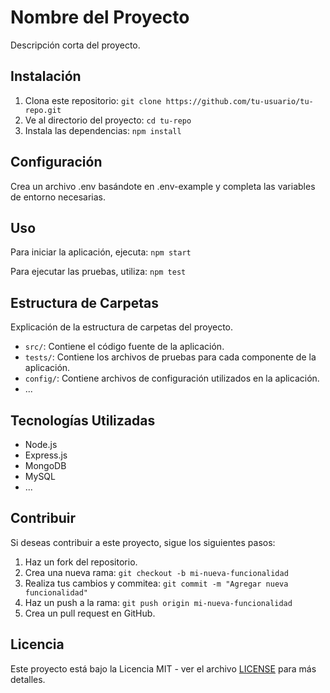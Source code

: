 # Nombre del Proyecto

Descripción corta del proyecto.

## Instalación

1. Clona este repositorio: `git clone https://github.com/tu-usuario/tu-repo.git`
2. Ve al directorio del proyecto: `cd tu-repo`
3. Instala las dependencias: `npm install`

## Configuración

Crea un archivo .env basándote en .env-example y completa las variables de entorno necesarias.

## Uso

Para iniciar la aplicación, ejecuta: `npm start`

Para ejecutar las pruebas, utiliza: `npm test`

## Estructura de Carpetas

Explicación de la estructura de carpetas del proyecto.

- `src/`: Contiene el código fuente de la aplicación.
- `tests/`: Contiene los archivos de pruebas para cada componente de la aplicación.
- `config/`: Contiene archivos de configuración utilizados en la aplicación.
- ...

## Tecnologías Utilizadas

- Node.js
- Express.js
- MongoDB
- MySQL
- ...

## Contribuir

Si deseas contribuir a este proyecto, sigue los siguientes pasos:

1. Haz un fork del repositorio.
2. Crea una nueva rama: `git checkout -b mi-nueva-funcionalidad`
3. Realiza tus cambios y commitea: `git commit -m "Agregar nueva funcionalidad"`
4. Haz un push a la rama: `git push origin mi-nueva-funcionalidad`
5. Crea un pull request en GitHub.

## Licencia

Este proyecto está bajo la Licencia MIT - ver el archivo [LICENSE](LICENSE) para más detalles.

